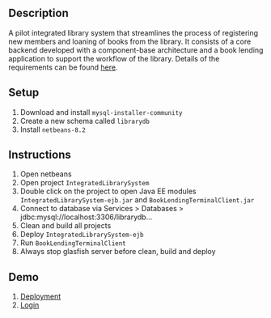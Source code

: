 ## Description
A pilot integrated library system that streamlines the process of registering new members and loaning of books from the library. It consists of a core backend developed with a component-base architecture and a book lending application to support the workflow of the library. Details of the requirements can be found [here](miscellaneous/docs/IS2103-Assignment1.pdf).

## Setup
1. Download and install `mysql-installer-community`
2. Create a new schema called `librarydb`
3. Install `netbeans-8.2`

## Instructions
1. Open netbeans
2. Open project `IntegratedLibrarySystem`
3. Double click on the project to open Java EE modules `IntegratedLibrarySystem-ejb.jar` and `BookLendingTerminalClient.jar`
4. Connect to database via Services > Databases > jdbc:mysql://localhost:3306/librarydb...
5. Clean and build all projects
6. Deploy `IntegratedLibrarySystem-ejb`
7. Run `BookLendingTerminalClient`
8. Always stop glasfish server before clean, build and deploy

## Demo
1. [Deployment](miscellaneous/video/Deploy_and_Run.mp4)
1. [Login](miscellaneous/video/Login.mp4)